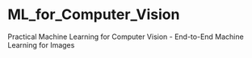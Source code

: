 # ML_for_Computer_Vision
Practical Machine Learning for Computer Vision - End-to-End Machine Learning for Images
